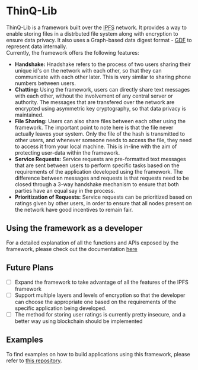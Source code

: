 # ThinQ-Lib
ThinQ-Lib is a framework built over the [IPFS](https://ipfs.io/) network. It provides a way to enable storing files in a distrbuted file system along with encryption to ensure data privacy. It also uses a Graph-based data digest format - [GDF](https://github.com/Sreyas-108/GDF.git) to represent data internally.      
Currently, the framework offers the following features:
-  **Handshake:** Hnadshake refers to the process of two users sharing their unique id's on the network with each other, so that they can communicate with each other later. This is very similar to sharing phone numbers between users.       
- **Chatting:** Using the framework, users can directly share text messages with each other, without the involvement of any central server or authority. The messages that are transfered over the network are encrypted using asymmetric key cryptography, so that data privacy is maintained.      
- **File Sharing:** Users can also share files between each other using the framework. The important point to note here is that the file never actually leaves your system. Only the file of the hash is transmitted to other users, and whenever someone needs to access the file, they need to access it from your local machine. This is in-line with the aim of protecting user-data within the framework.       
- **Service Requests:** Service requests are pre-formatted text messages that are sent between users to perform specific tasks based on the requirements of the application developed using the framework. The difference between messages and requests is that requests need to be closed through a 3-way handshake mechanism to ensure that both parties have an equal say in the process.    
- **Prioritization of Requests:** Service requests can be prioritized based on ratings given by other users, in order to ensure that all nodes present on the network have good incentives to remain fair.  

## Using the framework as a developer
For a detailed explanation of all the functions and APIs exposed by the framework, please check out the documentation [here](https://github.com/PrarabdhGarg/thinq_lib/tree/master/docs/core-api)

## Future Plans
- [ ] Expand the framework to take advantage of all the features of the IPFS framework
- [ ] Support multiple layers and levels of encryption so that the developer can choose the appropriate one based on the requirements of the specific application being developed.
- [ ] The method for storing user ratings is currently pretty insecure, and a better way using blockchain should be implemented

## Examples
To find examples on how to build applications using this framework, please refer to [this repository](https://github.com/RUnmesh/ThinQ-Examples).